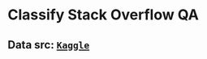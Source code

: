 # Classify Stack Overflow QA

## Data src: [`Kaggle`](https://www.kaggle.com/imoore/60k-stack-overflow-questions-with-quality-rate)
